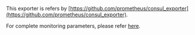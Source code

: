 This exporter is refers by [https://github.com/prometheus/consul_exporter](https://github.com/prometheus/consul_exporter).

For complete monitoring parameters, please refer [here](../backup.toml).




